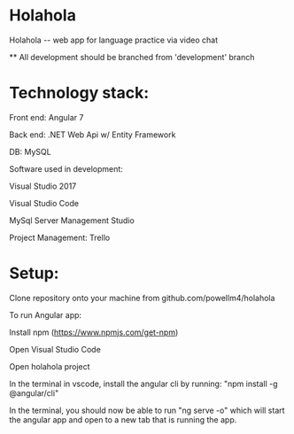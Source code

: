 # Holahola

Holahola -- web app for language practice via video chat

** All development should be branched from 'development' branch

# Technology stack:

Front end: Angular 7

Back end: .NET Web Api w/ Entity Framework

DB: MySQL

Software used in development:

Visual Studio 2017 

Visual Studio Code

MySql Server Management Studio

Project Management: Trello 

# Setup:
Clone repository onto your machine from github.com/powellm4/holahola

To run Angular app:

Install npm (https://www.npmjs.com/get-npm)

Open Visual Studio Code

Open holahola project

In the terminal in vscode, install the angular cli by running: 
	"npm install -g @angular/cli"

In the terminal, you should now be able to run "ng serve -o" which will start the angular  app and open to a new tab that is running the app. 
